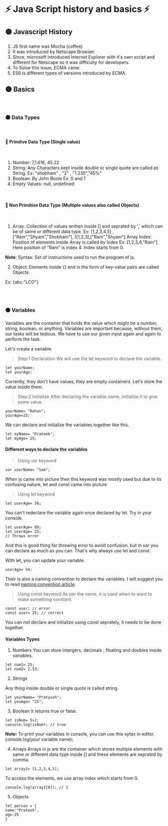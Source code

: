 # ⚡ Java Script history and basics ⚡

## 🟡 Javascript History

1. JS first name was Mocha (coffee)
2. It was introduced by Netscape Browser.
3. Since, microsoft introduced Internet Explorer with it's own script and different for Netscape so it was difficulty for developers.
4. To Solve this issue, ECMA came.
5. ES6 is different types of versions introduced by ECMA.

## 🟡 Basics

<br>

### 🟠 Data Types

<br>

#### 🔴 Primitve Data Type (Single value)

<br>

1. Number: 7,1.616, 45.22
2. String: Any Characters kept inside double or single quote are called as String. Ex: "shobham" , "2" , "1.235","45%"
3. Boolean: By John Boole Ex: 0 and 1
4. Empty Values: null, undefined

<br>

#### 🔴 Non Primitive Data Type (Multiple values also called Objects)

<br>

1. Array: Collection of values written inside [] and seprated by ',' which can be of same or different data type. Ex: [1,2,3,4,5] , ["Ram","Shyam","Shobham"], [[1,2,3],["Ram","Shyam"] Array Index: Position of elements inside Array is called by Index Ex: [1,2,3,4,"Ram"] Here position of "Ram" is index 4\. Index starts from 0.

  **Note**: Syntax: Set of instructions used to run the program of js.

2. Object: Elements inside {} and in the form of key-value pairs are called Objects.

  Ex: {abc:"LCO"}

<br>
<br>

### 🟠 Variables

Variables are the container that holds the value which might be a number, string, boolean, or anything. Variables are important because, without them, our tasks will be tedious. We have to use our given input again and again to perform the task.

Let's create a variable.

> Step:1 Declaration We will use the let keyword to declare the variable.

```
let yourName;
let yourAge;
```

Currently, they don't have values, they are empty containers. Let's store the value inside them.

> Step:2 Initialize After declaring the variable name, initialize it to give some value.

```
yourName= "Rohan";
yourAge=25;
```

We can declare and initialize the variables together like this.

```
let myName= "Prateek";
let myAge= 25;
```

#### Different ways to declare the variables

> Using var keyword

```
var userName= "Sam";
```

When js came into picture then this keyword was mostly used but due to its confusing nature, let and const came into picture.

> Using let keyword

```
let userAge= 56;
```

You can't redeclare the variable again once declared by let. Try in your console.

```
let userAge= 89;
let userAge= 25;
// Throws error
```

And this is good thing for throwing error to avoid confusion, but in var you can declare as much as you can. That's why always use let and const.

With let, you can update your variable.

```
userAge= 54;
```

Their is also a naming convention to declare the variables. I will suggest you to read [naming convention article](https://developer.mozilla.org/en-US/docs/Learn/JavaScript/First_steps/Variables).

> Using const keyword As per the name, it is used when to want to make something constant.

```
const user; // error
const user= 25; // correct
```

You can not declare and initialize using const seprately, it needs to be done together.

#### Variables Types

1. Numbers You can store intergers, decimals , floating and doubles inside variables.

```
let num1= 25;
let num2= 2.53;
```

2. Strings

Any thing inside double or single quote is called string.

```
let yourName= "Pratyush";
let youAge= "25";
```

3. Boolean It returns true or false.

  ```
  let isNum= 5>2;
  console.log(isNum); // true
  ```

**Note:** To print your variables in console, you can use this sytax in editor. console.log(your variable name);

4. Arrays Arrays in js are the container which stores multiple elements with same or different data type inside [] and these elements are seprated by comma.

  ```
  let array1= [1,2,3,4,5];
  ```

  To access the elements, we use array index which starts from 0.

  ```
  console.log(array1[0]); // 1
  ```

5. Objects

  ```
  let person = {
  name:"Prateek",
  age:25
  }
  ```
